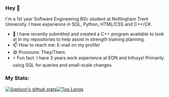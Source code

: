 ### Hey 👋

I'm a 1st year Software Engineering BSc student at Nottingham Trent University. I have experience in SQL, Python, HTML/CSS and C++/C#.

- 🌱 I have recently submitted and created a C++ program available to look at in my repositories to help assist in strength training planning.
- 📫 How to reach me: E-mail on my profile!
- 😄 Pronouns: They/Them.
- ⚡ Fun fact: I have 3 years work experience at EON and Infosys! Primarily using SQL for queries and small-scale changes.

### My Stats:

[![Sqelson's github stats](https://github-readme-stats.vercel.app/api?username=sqelson&show_icons=true&theme=radical)](https://github.com/sqelson/github-readme-stats)[![Top Langs](https://github-readme-stats.vercel.app/api/top-langs/?username=sqelson)](https://github.com/sqelson/github-readme-stats)
<!--
**Sqelson/Sqelson** is a ✨ _special_ ✨ repository because its `README.md` (this file) appears on your GitHub profile.
- 🔭 I’m currently working on [REDACTED].
-->
